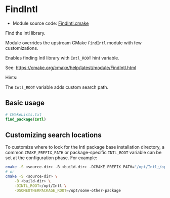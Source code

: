 <!-- This is auto-generated file. -->
# FindIntl

* Module source code: [FindIntl.cmake](https://github.com/petk/php-build-system/blob/master/cmake/cmake/modules/FindIntl.cmake)

Find the Intl library.

Module overrides the upstream CMake `FindIntl` module with few customizations.

Enables finding Intl library with `Intl_ROOT` hint variable.

See: https://cmake.org/cmake/help/latest/module/FindIntl.html

Hints:

The `Intl_ROOT` variable adds custom search path.

## Basic usage

```cmake
# CMakeLists.txt
find_package(Intl)
```

## Customizing search locations

To customize where to look for the Intl package base
installation directory, a common `CMAKE_PREFIX_PATH` or
package-specific `INTL_ROOT` variable can be set at
the configuration phase. For example:

```sh
cmake -S <source-dir> -B <build-dir> -DCMAKE_PREFIX_PATH="/opt/Intl;/opt/some-other-package"
# or
cmake -S <source-dir> \
    -B <build-dir> \
    -DINTL_ROOT=/opt/Intl \
    -DSOMEOTHERPACKAGE_ROOT=/opt/some-other-package
```
